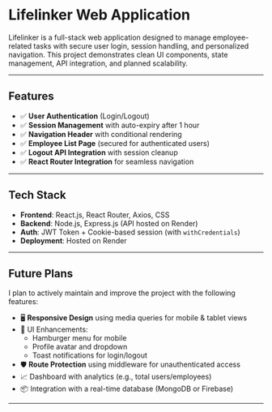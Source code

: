 # Lifelinker Web Application

Lifelinker is a full-stack web application designed to manage employee-related tasks with secure user login, session handling, and personalized navigation. This project demonstrates clean UI components, state management, API integration, and planned scalability.

---

## Features

- ✅ **User Authentication** (Login/Logout)
- ✅ **Session Management** with auto-expiry after 1 hour
- ✅ **Navigation Header** with conditional rendering
- ✅ **Employee List Page** (secured for authenticated users)
- ✅ **Logout API Integration** with session cleanup
- ✅ **React Router Integration** for seamless navigation

---

## Tech Stack

- **Frontend**: React.js, React Router, Axios, CSS
- **Backend**: Node.js, Express.js (API hosted on Render)
- **Auth**: JWT Token + Cookie-based session (with `withCredentials`)
- **Deployment**: Hosted on Render

---

## Future Plans

I plan to actively maintain and improve the project with the following features:

- 🖥️ **Responsive Design** using media queries for mobile & tablet views
- 🎨 UI Enhancements:
  - Hamburger menu for mobile
  - Profile avatar and dropdown
  - Toast notifications for login/logout
- 🛡️ **Route Protection** using middleware for unauthenticated access
- 📈 Dashboard with analytics (e.g., total users/employees)
- 📦 Integration with a real-time database (MongoDB or Firebase)

---
